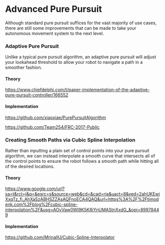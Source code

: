 # Advanced Pure Pursuit

Although standard pure pursuit suffices for the vast majority of use cases, there are still some improvements that can be made to take your autonomous movement system to the next level. 

### Adaptive Pure Pursuit
Unlike a typical pure pursuit algorithm, an adaptive pure pursuit will adjust your lookahead threshold to allow your robot to navigate a path in a smoother fashion. 

#### Theory
https://www.chiefdelphi.com/t/paper-implementation-of-the-adaptive-pure-pursuit-controller/166552

#### Implementation
https://github.com/xiaoxiae/PurePursuitAlgorithm

https://github.com/Team254/FRC-2017-Public

### Creating Smooth Paths via Cubic Spline Interpolation

Rather than inputting a plain set of control points into your pure pursuit algorithm, we can instead interpolate a smooth curve that intersects all of the control points to ensure the robot follows a smooth path while hitting all of the desired locations.

#### Theory
https://www.google.com/url?sa=t&rct=j&q=&esrc=s&source=web&cd=&cad=rja&uact=8&ved=2ahUKEwiXxqTz_fj_AhXaSzABHSZZAsAQFnoECA4QAQ&url=https%3A%2F%2Ftimodenk.com%2Fblog%2Fcubic-spline-interpolation%2F&usg=AOvVaw0WI9K5K8iYnUMAStnXxdG_&opi=89978449

#### Implementation

https://github.com/MrinallU/Cubic-Spline-Interpolator